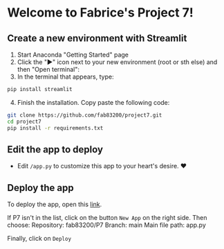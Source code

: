 # Welcome to Fabrice's Project 7!

## Create a new environment with Streamlit

1. Start Anaconda "Getting Started" page
2. Click the "▶" icon next to your new environment (root or sth else) and then "Open terminal":
3. In the terminal that appears, type:
```bash
pip install streamlit
```
4. Finish the installation. Copy paste the following code:
```bash
git clone https://github.com/fab83200/project7.git
cd project7
pip install -r requirements.txt
```

## Edit the app to deploy

* Edit `/app.py` to customize this app to your heart's desire. :heart:

## Deploy the app

To deploy the app, open this [link](https://share.streamlit.io).

If P7 isn't in the list, click on the button `New App` on the right side. Then choose:
Repository:
    fab83200/P7
Branch:
    main
Main file path:
    app.py

Finally, click on `Deploy`
